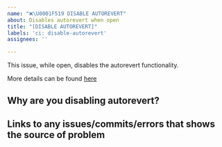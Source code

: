 ```yaml
---
name: "❌​\U0001F519 DISABLE AUTOREVERT"
about: Disables autorevert when open
title: "[DISABLE AUTOREVERT]"
labels: 'ci: disable-autorevert'
assignees: ''

---
```


This issue, while open, disables the autorevert functionality.

More details can be found [here](https://github.com/pytorch/test-infra/blob/main/aws/lambda/pytorch-auto-revert/README.md)


## Why are you disabling autorevert?


## Links to any issues/commits/errors that shows the source of problem

